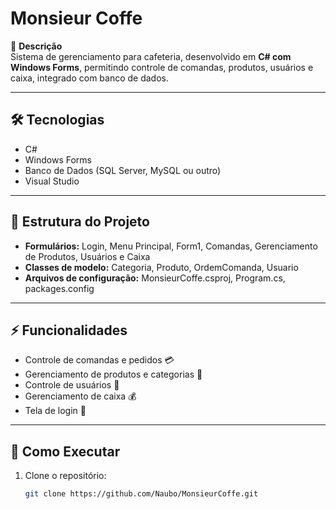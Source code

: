 # Monsieur Coffe

📌 **Descrição**  
Sistema de gerenciamento para cafeteria, desenvolvido em **C# com Windows Forms**, permitindo controle de comandas, produtos, usuários e caixa, integrado com banco de dados.

---

## 🛠 Tecnologias
- C#  
- Windows Forms  
- Banco de Dados (SQL Server, MySQL ou outro)  
- Visual Studio  

---

## 📂 Estrutura do Projeto
- **Formulários:** Login, Menu Principal, Form1, Comandas, Gerenciamento de Produtos, Usuários e Caixa  
- **Classes de modelo:** Categoria, Produto, OrdemComanda, Usuario  
- **Arquivos de configuração:** MonsieurCoffe.csproj, Program.cs, packages.config  

---

## ⚡ Funcionalidades
- Controle de comandas e pedidos 💳  
- Gerenciamento de produtos e categorias 🛒  
- Controle de usuários 👥  
- Gerenciamento de caixa 💰  
- Tela de login 🔐  

---

## 🚀 Como Executar
1. Clone o repositório:  
   ```bash
   git clone https://github.com/Naubo/MonsieurCoffe.git

